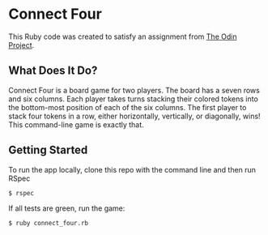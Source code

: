 # Connect Four

This Ruby code was created to satisfy an assignment from [The Odin Project](http://www,theodinproject.com).

## What Does It Do?

Connect Four is a board game for two players. The board has a seven rows and six columns. Each player takes turns stacking their colored tokens into the bottom-most position of each of the six columns. The first player to stack four tokens in a row, either horizontally, vertically, or diagonally, wins! This command-line game is exactly that.

## Getting Started

To run the app locally, clone this repo with the command line and then run RSpec
```
$ rspec
```
If all tests are green, run the game:
```
$ ruby connect_four.rb
```
